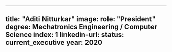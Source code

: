 ---

title: "Aditi Nitturkar"
image: 
role: "President"
degree: Mechatronics Engineering / Computer Science 
index: 1
linkedin-url:
status: current_executive
year: 2020
---